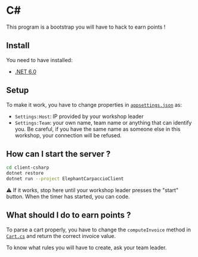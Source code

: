 # C#

This program is a bootstrap you will have to hack to earn points !

## Install

You need to have installed:

- [.NET 6.0](https://dotnet.microsoft.com/en-us/download/dotnet/6.0)

## Setup

To make it work, you have to change properties in [`appsettings.json`](./ElephantCarpaccioClient/appsettings.json) as:

- `Settings:Host`: IP provided by your workshop leader
- `Settings:Team`: your own name, team name or anything that can identify you. Be careful, if you have the same name as someone else in this workshop, your connection will be refused.

## How can I start the server ?

```sh
cd client-csharp
dotnet restore
dotnet run --project ElephantCarpaccioClient
```

:warning: If it works, stop here until your workshop leader presses the "start" button. When the timer has started, you can code.

## What should I do to earn points ?

To parse a cart properly, you have to change the `computeInvoice` method in [`Cart.cs`](./ElephantCarpaccioClient/Cart.cs) and return the correct invoice value.

To know what rules you will have to create, ask your team leader.
